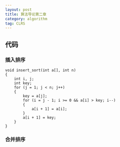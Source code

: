 ```yaml
---
layout: post
title: 算法导论第二章
category: algorithm
tag: CLRS
---
```


## 代码

### 插入排序

    void insert_sort(int a[], int n)
    {
        int i, j;
        int key;
        for (j = 1; j < n; j++)
        {
            key = a[j];
            for (i = j - 1; i >= 0 && a[i] > key; i--)
            {
                a[i + 1] = a[i];
            }
            a[i + 1] = key;
        }
    }

### 合并排序
